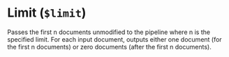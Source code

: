 # Limit (`$limit`)

Passes the first n documents unmodified to the pipeline where n is the specified limit. For each input document, outputs either one document (for the first n documents) or zero documents (after the first n documents).
